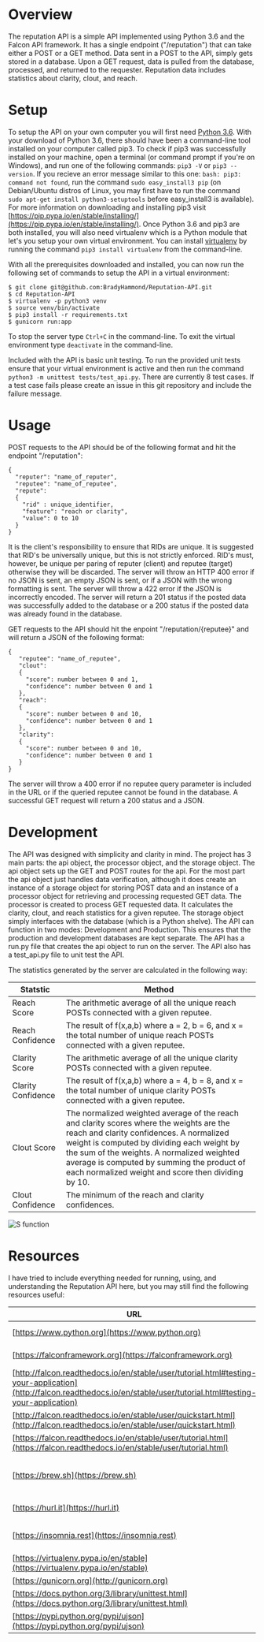 # Overview
The reputation API is a simple API implemented using Python 3.6 and the Falcon API framework. It has a single endpoint ("/reputation") that can take either a POST or a GET method. Data sent in a POST to the API, simply gets stored in a database. Upon a GET request, data is pulled from the database, processed, and returned to the requester. Reputation data includes statistics about clarity, clout, and reach.
# Setup
To setup the API on your own computer you will first need [Python 3.6](https://www.python.org/downloads/). With your download of Python 3.6, there should have been a command-line tool installed on your computer called pip3. To check if pip3 was successfully installed on your machine, open a terminal (or command prompt if you're on Windows), and run one of the following commands: `pip3 -V` or `pip3 --version`. If you recieve an error message similar to this one: `bash: pip3: command not found`, run the command `sudo easy_install3 pip` (on Debian/Ubuntu distros of Linux, you may first have to run the command `sudo apt-get install python3-setuptools` before easy_install3 is available). For more information on downloading and installing pip3 visit [https://pip.pypa.io/en/stable/installing/](https://pip.pypa.io/en/stable/installing/). Once Python 3.6 and pip3 are both installed, you will also need virtualenv which is a Python module that let's you setup your own virtual environment. You can install [virtualenv](https://virtualenv.pypa.io/en/stable/) by running the command `pip3 install virtualenv` from the command-line.

With all the prerequisites downloaded and installed, you can now run the following set of commands to setup the API in a virtual environment:
```
$ git clone git@github.com:BradyHammond/Reputation-API.git
$ cd Reputation-API
$ virtualenv -p python3 venv
$ source venv/bin/activate
$ pip3 install -r requirements.txt
$ gunicorn run:app
```
To stop the server type `Ctrl+C` in the command-line. To exit the virtual environment type `deactivate` in the command-line.

Included with the API is basic unit testing. To run the provided unit tests ensure that your virtual environment is active and then run the command `python3 -m unittest tests/test_api.py`. There are currently 8 test cases. If a test case fails please create an issue in this git repository and include the failure message.
# Usage
POST requests to the API should be of the following format and hit the endpoint "/reputation":
```
{
  "reputer": "name_of_reputer",
  "reputee": "name_of_reputee",
  "repute":
  {
    "rid" : unique_identifier,
    "feature": "reach or clarity",
    "value": 0 to 10
  }
}
```
It is the client's responsibility to ensure that RIDs are unique. It is suggested that RID's be universally unique, but this is not strictly enforced. RID's must, however, be unique per paring of reputer (client) and reputee (target) otherwise they will be discarded. The server will throw an HTTP 400 error if no JSON is sent, an empty JSON is sent, or if a JSON with the wrong formatting is sent. The server will throw a 422 error if the JSON is incorrectly encoded. The server will return a 201 status if the posted data was successfully added to the database or a 200 status if the posted data was already found in the database. 

GET requests to the API should hit the enpoint "/reputation/{reputee}" and will return a JSON of the following format:
```
{
   "reputee": "name_of_reputee",
   "clout":
   {
     "score": number between 0 and 1,
     "confidence": number between 0 and 1
   },
   "reach":
   {
     "score": number between 0 and 10,
     "confidence": number between 0 and 1
   },
   "clarity":
   {
     "score": number between 0 and 10,
     "confidence": number between 0 and 1
   }
}
 ```
The server will throw a 400 error if no reputee query parameter is included in the URL or if the queried reputee cannot be found in the database. A successful GET request will return a 200 status and a JSON.
# Development
The API was designed with simplicity and clarity in mind. The project has 3 main parts: the api object, the processor object, and the storage object. The api object sets up the GET and POST routes for the api. For the most part the api object just handles data verification, although it does create an instance of a storage object for storing POST data and an instance of a processor object for retrieving and processing requested GET data. The processor is created to process GET requested data. It calculates the clarity, clout, and reach statistics for a given reputee. The storage object simply interfaces with the database (which is a Python shelve). The API can function in two modes: Development and Production. This ensures that the production and development databases are kept separate. The API has a run.py file that creates the api object to run on the server. The API also has a test_api.py file to unit test the API.

The statistics generated by the server are calculated in the following way:

| Statstic | Method |
| -------- | ------ |
| Reach Score |  The arithmetic average of all the unique reach POSTs connected with a given reputee. |
| Reach Confidence | The result of f(x,a,b) where a = 2, b = 6, and x = the total number of unique reach POSTs connected with a given reputee. |
| Clarity Score |  The arithmetic average of all the unique clarity POSTs connected with a given reputee. |
| Clarity Confidence | The result of f(x,a,b) where a = 4, b = 8, and x = the total number of unique clarity POSTs connected with a given reputee. |
| Clout Score | The normalized weighted average of the reach and clarity scores where the weights are the reach and clarity confidences. A normalized weight is computed by dividing each weight by the sum of the weights. A normalized weighted average is computed by summing the product of each normalized weight and score then dividing by 10. |
| Clout Confidence | The minimum of the reach and clarity confidences. |

![S function](https://www.ijser.org/paper/A-FUZZY-BASED-APPROACH-FOR-PRIVACY-PRESERVING-CLUSTERING/Image_001.png "S Function")
# Resources
I have tried to include everything needed for running, using, and understanding the Reputation API here, but you may still find the following resources useful:

| URL | Description |
| --- | ----------- |
| [https://www.python.org](https://www.python.org) | Python overview/documentation |
| [https://falconframework.org](https://falconframework.org) | Falcon overview/documentation |
| [http://falcon.readthedocs.io/en/stable/user/tutorial.html#testing-your-application](http://falcon.readthedocs.io/en/stable/user/tutorial.html#testing-your-application) | Falcon testing documentation |
| [http://falcon.readthedocs.io/en/stable/user/quickstart.html](http://falcon.readthedocs.io/en/stable/user/quickstart.html) | Falcon quickstart |
| [https://falcon.readthedocs.io/en/stable/user/tutorial.html](https://falcon.readthedocs.io/en/stable/user/tutorial.html) | Falcon tutorial |
| [https://brew.sh](https://brew.sh) | Hombrew overview/documentation (for installing Python 3.6 on MacOS) |
| [https://hurl.it](https://hurl.it) | Hurl (online GET and POST testing platform) |
| [https://insomnia.rest](https://insomnia.rest) | Insomnia Rest Client (desktop GET and POST testing platform) |
| [https://virtualenv.pypa.io/en/stable](https://virtualenv.pypa.io/en/stable) | virtualenv documentation |
| [https://gunicorn.org](http://gunicorn.org) | gunicorn documentation |
| [https://docs.python.org/3/library/unittest.html](https://docs.python.org/3/library/unittest.html) | unittest documentation |
| [https://pypi.python.org/pypi/ujson](https://pypi.python.org/pypi/ujson) | ujson documentation |
